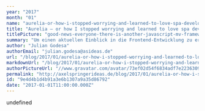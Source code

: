 ```yaml
---
year: "2017"
month: "01"
name: "aurelia-or-how-i-stopped-worrying-and-learned-to-love-spa-development"
title: "Aurelia – or how I stopped worrying and learned to love spa development"
titlePicture: "good-news-everyone-there-is-another-javascript-mv-framework-to-learn.jpg"
summary: "Um einen aktuellen Einblick in die Frontend-Entwicklung zu erhalten, verweise ich auf die großartige Zusammenfassung “how it feels to learn JS in 2016“. Jede Woche ein neues Framework, hunderttausende von Paketen auf npmjs.org… Und jetzt noch ein neues Framework?"
author: "Julian Godesa"
authorEmail: "julian.godesa@asideas.de"
url: "/blog/2017/01/aurelia-or-how-i-stopped-worrying-and-learned-to-love-spa-development/"
markdownUrl: "/blog/2017/01/aurelia-or-how-i-stopped-worrying-and-learned-to-love-spa-development.md"
authorPictureUrl: "//www.gravatar.com/avatar/73ef02d54f6834adf7e22363098ef800"
permalink: "http://axelspringerideas.de/blog/2017/01/aurelia-or-how-i-stopped-worrying-and-learned-to-love-spa-development/"
id: "9e4d4b1d4b91a3e6b1307a9a35d86792"
date: "2017-01-01T11:00:00.000Z"
---
```


undefined